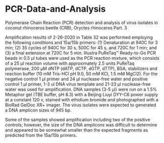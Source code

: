 # PCR-Data-and-Analysis

Polymerase Chain Reaction (PCR) detection and analysis of virus isolates in coconut rhinoceros beetle (CRB), Oryctes rhinoceros
                                                           Part. 3

Amplification results of 2-26-2020 in Table 32 was performed employing the following conditions and 15a/15b primers: (1) Denaturation at 940C for 3 min; (2) 35 cycles of 940C for 30 s, 500C for 45 s, and 720C for 1 min; and (3) a final extension at 720C for 5 min.  Illustra PuReTaq™ Ready-to-Go PCR beads in 0.5 µl tubes were used as the PCR reaction mixture, which consists of a 25 µl reaction volume with approximately 2.5 units PuReTaq polymerase, 200 µM dNTP (dATP, dCTP, dGTP, dTTP), BSA, stabilizers and reaction buffer (10 mM Tris-HCl pH 9.0, 50 mM KCl, 1.5 mM MgCl2).  For the negative control 1 µl primer and 24 µl nuclease-free water and positive control 1 µl primer, 1-3 ul DNA virus template and 21-23 µl nuclease-free water was used for amplification. DNA samples (3-5 µl) were run on a 1.5% Metaphor gel (TBE buffer, pH 8.3) with a Beijing Liuyi DYY-C6 power supply at a constant 120 v, stained with ethidium bromide and photographed with a BioRad GelDoc XR+ imager. The virus isolates were expected to generated a DNA amplicon sizes of 945 bp.




Some of the samples showed amplification including two of the positive controls; however, the size of the DNA amplicons was difficult to determine and appeared to be somewhat smaller than the expected fragments as predicted from the 15a/15b primers.

